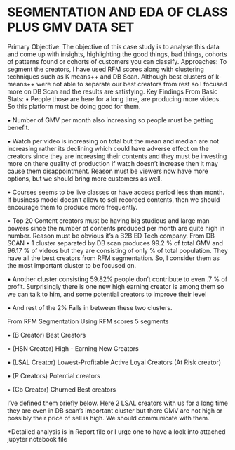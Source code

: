 # SEGMENTATION AND EDA OF CLASS PLUS GMV DATA SET

Primary Objective:
The objective of this case study is to analyse this data and come up with insights, highlighting the good things, bad things, cohorts of patterns found or cohorts of customers you can classify.
Approaches: 
To segment the creators, I have used RFM scores along with clustering techniques such as K means++ and DB Scan. Although best clusters of k-means++ were not able to separate our best creators from rest so I focused more on DB Scan and the results are satisfying.
Key Findings
From Basic Stats:
•	People those are here for a long time, are producing more videos. So this platform must be doing good for them.

•	Number of GMV per month also increasing so people must be getting benefit.

•	Watch per video is increasing on total but the mean and median are not increasing rather its declining which could have adverse effect on the creators since they are increasing their contents and they must be investing more on there quality of production if watch doesn’t increase then it may cause them disappointment. Reason must be viewers now have more options, but we should bring more customers as well.

•	Courses seems to be live classes or have access period less than month. If business model doesn’t allow to sell recorded contents, then we should encourage them to produce more frequently.

•	Top 20 Content creators must be having big studious and large man powers since the number of contents produced per month are quite high in number. Reason must be obvious it’s a B2B ED Tech company.
	From DB SCAN
•	1 cluster separated by DB scan produces 99.2 % of total GMV and 96.17 % of videos but they are consisting of only % of total population. They have all the best creators from RFM segmentation. So, I consider them as the most important cluster to be focused on. 

•	Another cluster consisting 59.82% people don’t contribute to even .7 % of profit. Surprisingly there is one new high earning creator is among them so we can talk to him, and some potential creators to improve their level

•	And rest of the 2% Falls in between these two clusters.

From RFM Segmentation
Using RFM scores 5 segments 

•	(B Creator) Best Creators

•	(HSN Creator) High - Earning New Creators

•	(LSAL Creator) Lowest-Profitable Active Loyal Creators (At Risk creator)

•	(P Creators) Potential creators

•	(Cb Creator) Churned Best creators

 

I’ve defined them briefly below. Here 2 LSAL creators with us for a long time they are even in DB scan’s important cluster but there GMV are not high or possibly their price of sell is high. We should communicate with them. 

*Detailed analysis is in Report file or I urge one to have a look into attached jupyter notebook file
